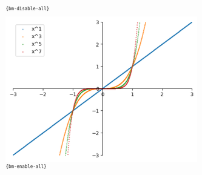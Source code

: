 `{bm-disable-all}`

![Graph(s) of x^1,x^3,x^5,x^7](calculus_b16ac9bdf4f50fefe089cebc61f281f7.png)
`{bm-enable-all}`

